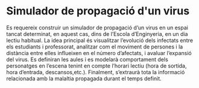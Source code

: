 # Simulador de propagació d'un virus
Es requereix construir un simulador de propagació d’un virus en un espai tancat determinat, en aquest cas, dins de l’Escola d’Enginyeria, en un dia lectiu habitual. La idea principal és visualitzar l’evolució dels infectats entre els estudiants i professorat, analitzar com el moviment de persones i la distància entre elles influeixen en el número d’afectats, i avaluar l’expansió del virus. Es definiran les aules i es modelarà comportament dels personatges en l’escena tenint en compte l’horari lectiu (hora de sortida, hora d’entrada, descansos,etc.). Finalment, s’extraurà tota la informació relacionada amb la malaltia propagada durant el temps definit. 
